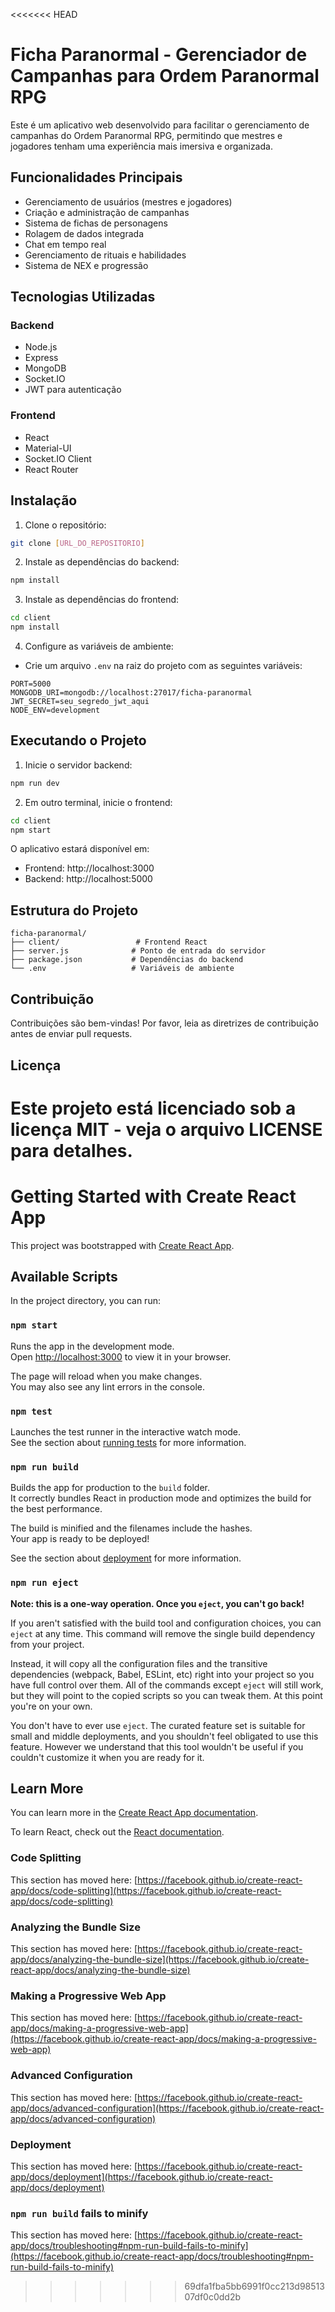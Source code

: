 <<<<<<< HEAD
# Ficha Paranormal - Gerenciador de Campanhas para Ordem Paranormal RPG

Este é um aplicativo web desenvolvido para facilitar o gerenciamento de campanhas do Ordem Paranormal RPG, permitindo que mestres e jogadores tenham uma experiência mais imersiva e organizada.

## Funcionalidades Principais

- Gerenciamento de usuários (mestres e jogadores)
- Criação e administração de campanhas
- Sistema de fichas de personagens
- Rolagem de dados integrada
- Chat em tempo real
- Gerenciamento de rituais e habilidades
- Sistema de NEX e progressão

## Tecnologias Utilizadas

### Backend
- Node.js
- Express
- MongoDB
- Socket.IO
- JWT para autenticação

### Frontend
- React
- Material-UI
- Socket.IO Client
- React Router

## Instalação

1. Clone o repositório:
```bash
git clone [URL_DO_REPOSITORIO]
```

2. Instale as dependências do backend:
```bash
npm install
```

3. Instale as dependências do frontend:
```bash
cd client
npm install
```

4. Configure as variáveis de ambiente:
- Crie um arquivo `.env` na raiz do projeto com as seguintes variáveis:
```
PORT=5000
MONGODB_URI=mongodb://localhost:27017/ficha-paranormal
JWT_SECRET=seu_segredo_jwt_aqui
NODE_ENV=development
```

## Executando o Projeto

1. Inicie o servidor backend:
```bash
npm run dev
```

2. Em outro terminal, inicie o frontend:
```bash
cd client
npm start
```

O aplicativo estará disponível em:
- Frontend: http://localhost:3000
- Backend: http://localhost:5000

## Estrutura do Projeto

```
ficha-paranormal/
├── client/                 # Frontend React
├── server.js              # Ponto de entrada do servidor
├── package.json           # Dependências do backend
└── .env                   # Variáveis de ambiente
```

## Contribuição

Contribuições são bem-vindas! Por favor, leia as diretrizes de contribuição antes de enviar pull requests.

## Licença

Este projeto está licenciado sob a licença MIT - veja o arquivo LICENSE para detalhes. 
=======
# Getting Started with Create React App

This project was bootstrapped with [Create React App](https://github.com/facebook/create-react-app).

## Available Scripts

In the project directory, you can run:

### `npm start`

Runs the app in the development mode.\
Open [http://localhost:3000](http://localhost:3000) to view it in your browser.

The page will reload when you make changes.\
You may also see any lint errors in the console.

### `npm test`

Launches the test runner in the interactive watch mode.\
See the section about [running tests](https://facebook.github.io/create-react-app/docs/running-tests) for more information.

### `npm run build`

Builds the app for production to the `build` folder.\
It correctly bundles React in production mode and optimizes the build for the best performance.

The build is minified and the filenames include the hashes.\
Your app is ready to be deployed!

See the section about [deployment](https://facebook.github.io/create-react-app/docs/deployment) for more information.

### `npm run eject`

**Note: this is a one-way operation. Once you `eject`, you can't go back!**

If you aren't satisfied with the build tool and configuration choices, you can `eject` at any time. This command will remove the single build dependency from your project.

Instead, it will copy all the configuration files and the transitive dependencies (webpack, Babel, ESLint, etc) right into your project so you have full control over them. All of the commands except `eject` will still work, but they will point to the copied scripts so you can tweak them. At this point you're on your own.

You don't have to ever use `eject`. The curated feature set is suitable for small and middle deployments, and you shouldn't feel obligated to use this feature. However we understand that this tool wouldn't be useful if you couldn't customize it when you are ready for it.

## Learn More

You can learn more in the [Create React App documentation](https://facebook.github.io/create-react-app/docs/getting-started).

To learn React, check out the [React documentation](https://reactjs.org/).

### Code Splitting

This section has moved here: [https://facebook.github.io/create-react-app/docs/code-splitting](https://facebook.github.io/create-react-app/docs/code-splitting)

### Analyzing the Bundle Size

This section has moved here: [https://facebook.github.io/create-react-app/docs/analyzing-the-bundle-size](https://facebook.github.io/create-react-app/docs/analyzing-the-bundle-size)

### Making a Progressive Web App

This section has moved here: [https://facebook.github.io/create-react-app/docs/making-a-progressive-web-app](https://facebook.github.io/create-react-app/docs/making-a-progressive-web-app)

### Advanced Configuration

This section has moved here: [https://facebook.github.io/create-react-app/docs/advanced-configuration](https://facebook.github.io/create-react-app/docs/advanced-configuration)

### Deployment

This section has moved here: [https://facebook.github.io/create-react-app/docs/deployment](https://facebook.github.io/create-react-app/docs/deployment)

### `npm run build` fails to minify

This section has moved here: [https://facebook.github.io/create-react-app/docs/troubleshooting#npm-run-build-fails-to-minify](https://facebook.github.io/create-react-app/docs/troubleshooting#npm-run-build-fails-to-minify)
>>>>>>> 69dfa1fba5bb6991f0cc213d9851307df0c0dd2b
